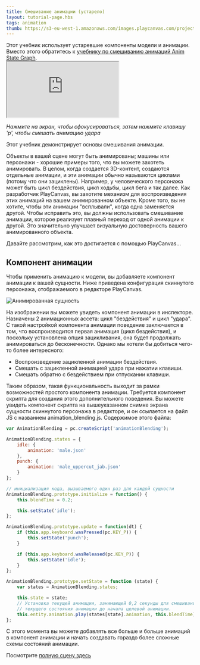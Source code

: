 ```yaml
---
title: Смешивание анимации (устарело)
layout: tutorial-page.hbs
tags: animation
thumb: https://s3-eu-west-1.amazonaws.com/images.playcanvas.com/projects/12/405874/A8B1FE-image-75.jpg
---
```


<div class="alert alert-info">Этот учебник использует устаревшие компоненты модели и анимации. Вместо этого обратитесь к <a href="/tutorials/anim-blending/">учебнику по смешиванию анимаций Anim State Graph</a>.</div>

<iframe loading="lazy" src="https://playcanv.as/p/HI8kniOx/" title="Смешивание анимации"></iframe>

*Нажмите на экран, чтобы сфокусироваться, затем нажмите клавишу 'p', чтобы смешать анимацию удара*

Этот учебник демонстрирует основы смешивания анимации.

Объекты в вашей сцене могут быть анимированы; машины или персонажи - хорошие примеры того, что вы можете захотеть анимировать. В целом, когда создается 3D-контент, создаются отдельные анимации, и эти анимации обычно называются циклами (потому что они зациклены). Например, у человеческого персонажа может быть цикл бездействия, цикл ходьбы, цикл бега и так далее. Как разработчик PlayCanvas, вы захотите механизм для воспроизведения этих анимаций на вашем анимированном объекте. Кроме того, вы не хотите, чтобы эти анимации "всплывали", когда одна заменяется другой. Чтобы исправить это, вы должны использовать смешивание анимации, которое реализует плавный переход от одной анимации к другой. Это значительно улучшает визуальную достоверность вашего анимированного объекта.

Давайте рассмотрим, как это достигается с помощью PlayCanvas...

## Компонент анимации

Чтобы применить анимацию к модели, вы добавляете компонент анимации к вашей сущности. Ниже приведена конфигурация скиннутого персонажа, отображаемого в редакторе PlayCanvas.

![Анимированная сущность][1]

На изображении вы можете увидеть компонент анимации в инспекторе. Назначены 2 анимационных ассета: цикл "бездействия" и цикл "удара". С такой настройкой компонента анимации поведение заключается в том, что воспроизводится первая анимация (цикл бездействия), и поскольку установлена опция зацикливания, она будет продолжать анимироваться до бесконечности. Однако мы хотели бы добиться чего-то более интересного:

* Воспроизведение зацикленной анимации бездействия.
* Смешать с зацикленной анимацией удара при нажатии клавиши.
* Смешать обратно с бездействием при отпускании клавиши.

Таким образом, такая функциональность выходит за рамки возможностей простого компонента анимации. Требуется компонент скрипта для создания этого дополнительного поведения. Вы можете увидеть компонент скрипта на вышеуказанном снимке экрана сущности скиннутого персонажа в редакторе, и он ссылается на файл JS с названием animation_blending.js. Содержимое этого файла:

```javascript
var AnimationBlending = pc.createScript('animationBlending');

AnimationBlending.states = {
    idle: {
        animation: 'male.json'
    },
    punch: {
        animation: 'male_uppercut_jab.json'
    }
};

// инициализация кода, вызываемого один раз для каждой сущности
AnimationBlending.prototype.initialize = function() {
    this.blendTime = 0.2;

    this.setState('idle');
};

AnimationBlending.prototype.update = function(dt) {
    if (this.app.keyboard.wasPressed(pc.KEY_P)) {
        this.setState('punch');
    }

    if (this.app.keyboard.wasReleased(pc.KEY_P)) {
        this.setState('idle');
    }
};

AnimationBlending.prototype.setState = function (state) {
    var states = AnimationBlending.states;

    this.state = state;
    // Установка текущей анимации, занимающей 0,2 секунды для смешивания от
    // текущего состояния анимации до начала целевой анимации.
    this.entity.animation.play(states[state].animation, this.blendTime);
};
```

С этого момента вы можете добавлять все больше и больше анимаций в компонент анимации и начать создавать гораздо более сложные схемы состояний анимации.

Посмотрите [полную сцену здесь][2]

[1]: /images/tutorials/animation_blending.jpg
[2]: https://playcanvas.com/editor/scene/440156
